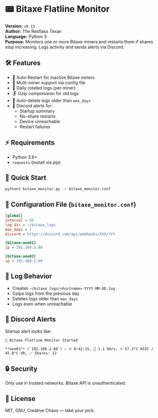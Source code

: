 # 📟 Bitaxe Flatline Monitor

**Version:** `v0.13`  
**Author:** The Restlass Texan  
**Language:** Python 3  
**Purpose:** Monitors one or more Bitaxe miners and restarts them if shares stop increasing. Logs activity and sends alerts via Discord.

## 🛠️ Features

- 🔁 Auto-Restart for inactive Bitaxe miners
- 🧵 Multi-miner support via config file
- 📝 Daily rotated logs (per miner)
- 🗜️ Gzip compression for old logs
- 🧹 Auto-delete logs older than `max_days`
- 📡 Discord alerts for:
  - Startup summary
  - No-share restarts
  - Device unreachable
  - Restart failures

## ⚡ Requirements

- Python 3.6+
- `requests` (install via pip)

## 🚀 Quick Start

```bash
python3 bitaxe_monitor.py -c bitaxe_monitor.conf
```

## 🔧 Configuration File (`bitaxe_monitor.conf`)

```ini
[global]
interval = 60
log_dir = ~/bitaxe_logs
max_days = 7
discord = https://discord.com/api/webhooks/XXX/YYY

[bitaxe:axe01]
ip = 192.168.2.88

[bitaxe:axe02]
ip = 192.168.2.89
```

## 📂 Log Behavior

- Creates `~/bitaxe_logs/<hostname>-YYYY-MM-DD.log`
- Gzips logs from the previous day
- Deletes logs older than `max_days`
- Logs even when unreachable

## 📣 Discord Alerts

Startup alert looks like:

```
🔌 Bitaxe Flatline Monitor Started

**axe01** (`192.168.2.88`) — ⏱ 0:42:15, 💪 1.1 GH/s, 🔥 57.3°C ASIC / 45.0°C VR, ✅ Shares: 12
```

## 🔒 Security

Only use in trusted networks. Bitaxe API is unauthenticated.

## 📘 License

MIT, GNU, Creative Chaos — take your pick.

